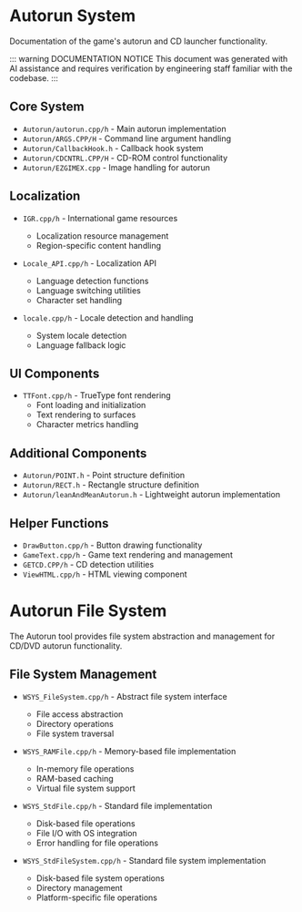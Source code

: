 # Autorun System

Documentation of the game's autorun and CD launcher functionality.

::: warning DOCUMENTATION NOTICE
This document was generated with AI assistance and requires verification by engineering staff familiar with the codebase.
:::


## Core System

- `Autorun/autorun.cpp/h` - Main autorun implementation
- `Autorun/ARGS.CPP/H` - Command line argument handling
- `Autorun/CallbackHook.h` - Callback hook system
- `Autorun/CDCNTRL.CPP/H` - CD-ROM control functionality
- `Autorun/EZGIMEX.cpp` - Image handling for autorun

## Localization

- `IGR.cpp/h` - International game resources
  - Localization resource management
  - Region-specific content handling

- `Locale_API.cpp/h` - Localization API
  - Language detection functions
  - Language switching utilities
  - Character set handling

- `locale.cpp/h` - Locale detection and handling
  - System locale detection
  - Language fallback logic

## UI Components

- `TTFont.cpp/h` - TrueType font rendering
  - Font loading and initialization
  - Text rendering to surfaces
  - Character metrics handling

## Additional Components

- `Autorun/POINT.h` - Point structure definition
- `Autorun/RECT.h` - Rectangle structure definition
- `Autorun/leanAndMeanAutorun.h` - Lightweight autorun implementation

## Helper Functions

- `DrawButton.cpp/h` - Button drawing functionality
- `GameText.cpp/h` - Game text rendering and management
- `GETCD.CPP/h` - CD detection utilities
- `ViewHTML.cpp/h` - HTML viewing component

# Autorun File System

The Autorun tool provides file system abstraction and management for CD/DVD autorun functionality.

## File System Management

- `WSYS_FileSystem.cpp/h` - Abstract file system interface
  - File access abstraction
  - Directory operations
  - File system traversal

- `WSYS_RAMFile.cpp/h` - Memory-based file implementation
  - In-memory file operations
  - RAM-based caching
  - Virtual file system support

- `WSYS_StdFile.cpp/h` - Standard file implementation
  - Disk-based file operations
  - File I/O with OS integration
  - Error handling for file operations

- `WSYS_StdFileSystem.cpp/h` - Standard file system implementation
  - Disk-based file system operations
  - Directory management
  - Platform-specific file operations


